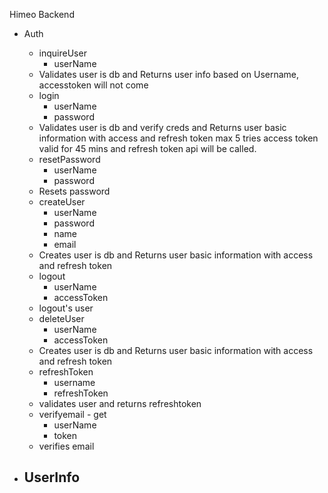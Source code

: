 Himeo Backend

- Auth 
    - inquireUser
        - userName
    * Validates user is db and Returns user info based on Username, accesstoken will not come
    
    - login
        - userName
        - password
    * Validates user is db and verify creds and Returns user basic information with access and refresh token max 5 tries
      access token valid for 45 mins and refresh token api will be called.

    - resetPassword
        - userName
        - password

    * Resets password

    - createUser
        - userName
        - password
        - name
        - email

    * Creates user is db and Returns user basic information with access and refresh token

    - logout 
        - userName
        - accessToken

   * logout's user

    - deleteUser
        - userName
        - accessToken

   * Creates user is db and Returns user basic information with access and refresh token

    - refreshToken
        - username
        - refreshToken
    * validates user and returns refreshtoken

    - verifyemail - get 
        - userName
        - token
    * verifies email



- UserInfo
    - 

